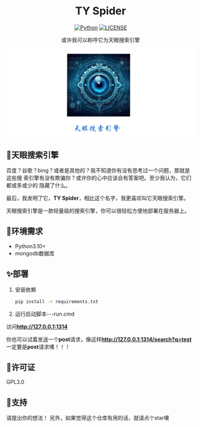 <div align="center">
<h1 align="center">TY Spider</h1>


[![Python](https://img.shields.io/badge/Python-3.10%2B-yellow)]()
[![LICENSE](https://img.shields.io/badge/License-gpl3.0-red)]()

<p>或许我可以称呼它为天眼搜索引擎</p>

![Logo](/static/images/logo.png)

</div>

## 🎈天眼搜索引擎
百度？谷歌？bing？或者是其他的？我不知道你有没有思考过一个问题，那就是这些搜
索引擎有没有欺骗你？或许你的心中应该会有答案吧。至少我认为，它们都或多或少的
隐藏了什么。

最后，我发明了它，**TY Spider**，相比这个名字，我更喜欢叫它天眼搜索引擎。

天眼搜索引擎是一款轻量级的搜索引擎，你可以很轻松方便地部署在服务器上。

## 🧨环境需求

- Python3.10+
- mongodb数据库

## ✨部署

1. 安装依赖
    ```cmd
   pip install -r requirements.txt
   ```
2. 运行启动脚本---run.cmd

访问**http://127.0.0.1:1314**

你也可以试着发送一个**post**请求，像这样**http://127.0.0.1:1314/search?q=test**
一定要是**post**请求噢！！！

## 🎉许可证

GPL3.0

## 🎁支持

请提出你的想法！
另外，如果觉得这个仓库有用的话，就请点个star噢